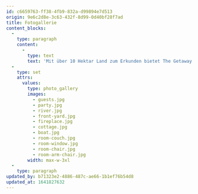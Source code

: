 ```yaml
---
id: c6659763-ff38-4fb9-832a-d99894e7d513
origin: 9e6c2d8e-3c63-432f-8d99-0d40bf28f7ad
title: Fotogallerie
content_blocks:
  -
    type: paragraph
    content:
      -
        type: text
        text: 'Mit über 10 Hektar Land zum Erkunden bietet The Getaway viele Dinge, die man sich für eine Ewigkeit erhalten möchte. Diese Fotografien wurden mit der neuesten Camera Obscura-Technologie aus dem fernen und mystischen Land War Drobe aufgenommen.'
  -
    type: set
    attrs:
      values:
        type: photo_gallery
        images:
          - guests.jpg
          - party.jpg
          - river.jpg
          - front-yard.jpg
          - fireplace.jpg
          - cottage.jpg
          - boat.jpg
          - room-couch.jpg
          - room-window.jpg
          - room-chair.jpg
          - room-arm-chair.jpg
        width: max-w-3xl
  -
    type: paragraph
updated_by: b71323e2-4886-487c-ae66-1b1ef76b54d8
updated_at: 1641827632
---
```

